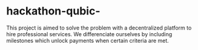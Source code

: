 # hackathon-qubic-
This project is aimed to solve the problem with a decentralized platform to hire professional services. 
We differenciate ourselves by including milestones which unlock payments when certain criteria are met.

